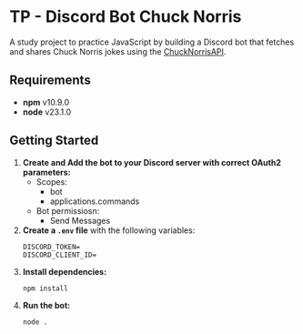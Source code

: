 # TP - Discord Bot Chuck Norris

A study project to practice JavaScript by building a Discord bot that fetches and shares Chuck Norris jokes using the [ChuckNorrisAPI](https://api.chucknorris.io/).

## Requirements
- **npm** v10.9.0
- **node** v23.1.0




## Getting Started
1. **Create and Add the bot to your Discord server with correct OAuth2 parameters:**
    - Scopes:
        - bot
        - applications.commands
    - Bot permissiosn:
        - Send Messages
2. **Create a `.env` file** with the following variables:
   ```plaintext
   DISCORD_TOKEN=
   DISCORD_CLIENT_ID=
   ```
3. **Install dependencies:**
    ```bash
    npm install
    ```
4. **Run the bot:**
    ```bash
    node .
    ```